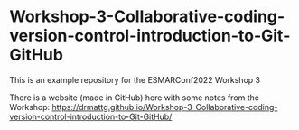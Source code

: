 # Workshop-3-Collaborative-coding-version-control-introduction-to-Git-GitHub

This is an example repository for the ESMARConf2022 Workshop 3

There is a website (made in GitHub) here with some notes from the Workshop: https://drmattg.github.io/Workshop-3-Collaborative-coding-version-control-introduction-to-Git-GitHub/